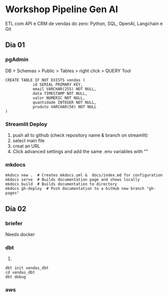 # Workshop Pipeline Gen AI
ETL com API e CRM de vendas do zero: Python, SQL, OpenAI, Langchain e Git

## Dia 01

### pgAdmin

DB > Schemas > Public  > Tables > right click > QUERY Tool
```
CREATE TABLE IF NOT EXISTS vendas (
			id SERIAL PRIMARY KEY,
			email VARCHAR(255) NOT NULL,
			data TIMESTAMP NOT NULL,
			valor NUMERIC NOT NULL,
			quantidade INTEGER NOT NULL,
			produto VARCHAR(50) NOT NULL
)
```

### Streamlit Deploy

1. push all to github (check repository name & branch on streamlit)
2. select main file
3. creat an URL
4. Click advanced settings and add the same .env variables with ""

### mkdocs

```
mkdocs new .  # Creates mkdocs.yml &  docs/index.md for configuration
mkdocs serve  # Builds documentation page and shows locally
mkdocs build  # Builds documentation to directory
mkdocs gh-deploy  # Push documentation to a GitHub new branch "gh-pages"
```

## Dia 02

### briefer

Needs docker

### dbt

1. 
```
dbt init vendas_dbt
cd vendas_dbt
dbt debug
```
### aws
